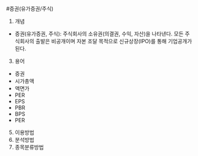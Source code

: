 #증권(유가증권/주식)
1. 개념
- 증권(유가증권, 주식):
주식회사의 소유권(의결권, 수익, 자산)을 나타낸다.
모든 주식회사의 출발은 비공개이며 자본 조달 목적으로 신규상장(IPO)를 통해 기업공개가 된다.
3. 용어
- 증권
- 시가총액
- 액면가
- PER
- EPS
- PBR
- BPS
- PER
5. 이용방법
6. 분석방법
7. 종목분류방법
